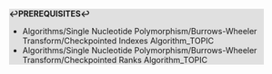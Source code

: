 <div style="margin:2em; background-color: #e0e0e0;">

<strong>↩PREREQUISITES↩</strong>

 * Algorithms/Single Nucleotide Polymorphism/Burrows-Wheeler Transform/Checkpointed Indexes Algorithm_TOPIC
 * Algorithms/Single Nucleotide Polymorphism/Burrows-Wheeler Transform/Checkpointed Ranks Algorithm_TOPIC

</div>


